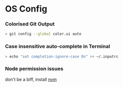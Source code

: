 # OS Config

### Colorised Git Output
```sh
> git config --global color.ui auto
```

### Case insensitive auto-complete in Terminal
```sh
> echo "set completion-ignore-case On" >> ~/.inputrc
```

### Node permission issues

don't be a biff, install [nvm](https://github.com/creationix/nvm) 
